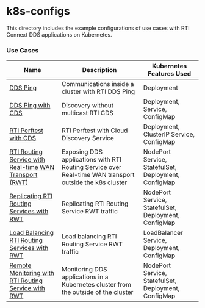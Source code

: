 # k8s-configs
This directory includes the example configurations of use cases with RTI Connext DDS applications on Kubernetes. 

### Use Cases

|Name | Description | Kubernetes Features Used |
------------- | ------------- | ------------  |
|[DDS Ping](ddsping/) | Communications inside a cluster with RTI DDS Ping | Deployment  |
|[DDS Ping with CDS](ddsping_cds/) | Discovery without multicast RTI CDS | Deployment, Service, ConfigMap |
|[RTI Perftest with CDS](perftest_cds/) | RTI Perftest with Cloud Discovery Service | Deployment, ClusterIP Service, ConfigMap | 
|[RTI Routing Service with Real-time WAN Transport (RWT)](routingservice_rwt/) | Exposing DDS applications with RTI Routing Service over Real-time WAN transport outside the k8s cluster | NodePort Service, StatefulSet, Deployment, ConfigMap | 
|[Replicating RTI Routing Services with RWT](routingservice_rwt_replicated/) | Replicating RTI Routing Service RWT traffic | NodePort Service, StatefulSet, Deployment, ConfigMap | 
|[Load Balancing RTI Routing Services with RWT](routingservice_rwt_lb/) | Load balancing RTI Routing Service RWT traffic | LoadBalancer Service, Deployment, ConfigMap | 
|[Remote Monitoring with RTI Routing Service with RWT](routingservice_rwt_monitoring/) | Monitoring DDS applications in a Kubernetes cluster from the outside of the cluster | NodePort Service, StatefulSet, Deployment, ConfigMap | 
